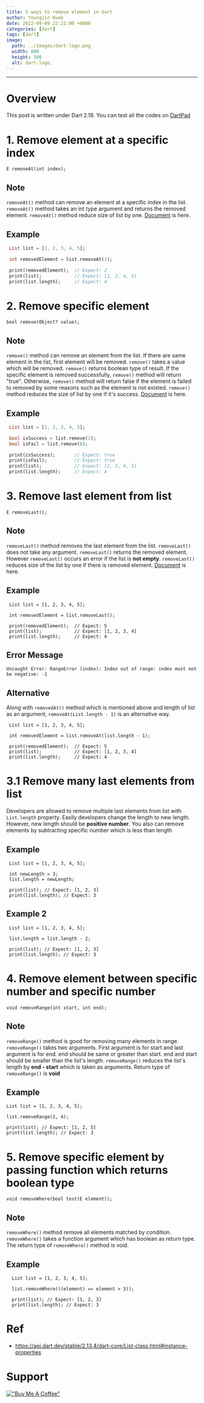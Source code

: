 ```yaml
---
title: 5 ways to remove element in dart
author: Youngjin Kwak
date: 2022-09-09 22:21:00 +0800
categories: [dart]
tags: [dart]
image:
  path: ../images/dart-logo.png
  width: 800
  height: 500
  alt: dart-logo.
---
```

---
# Overview
This post is written under Dart 2.18. You can test all the codes on [DartPad](https://dartpad.dev/?)

# 1. Remove element at a specific index
```
E removeAt(int index);
```
## Note
```removeAt()``` method can remove an element at a specific index in the list.
```removeAt()``` method takes an int type argument and returns the removed element.
```removeAt()``` method reduce size of list by one. [Document](https://api.dart.dev/stable/2.13.4/dart-core/List/removeAt.html) is here.
## Example
```dart
 List list = [1, 2, 3, 4, 5];

 int removedElement = list.removeAt(1);

 print(removedElement);  // Expect: 2
 print(list);            // Expect: [1, 3, 4, 5]
 print(list.length);     // Expect: 4
```

# 2. Remove specific element
```
bool remove(Object? value);
```
## Note
```remove()``` method can remove an element from the list. If there are same element in the list, first element will be removed. ```remove()``` takes a value which will be removed.
```remove()``` returns boolean type of result. If the specific element is removed successfully, ```remove()``` method will return "true".
Otherwise, ```remove()``` method will return false if the element is failed to removed by some reasons such as the element is not existed.
```remove()``` method reduces the size of list by one if it's success.
[Document](https://api.dart.dev/stable/2.13.4/dart-core/List/remove.html) is here.
## Example
```dart
 List list = [1, 2, 3, 4, 5];

 bool isSuccess = list.remove(1);
 bool isFail = list.remove(8);

 print(isSuccess);       // Expect: true
 print(isFail);          // Expect: true
 print(list);            // Expect: [2, 3, 4, 5]
 print(list.length);     // Expect: 4
```

# 3. Remove last element from list
```
E removeLast();
```
## Note
```removeLast()``` method removes the last element from the list. ```removeLast()``` does not take any argument.
```removeLast()``` returns the removed element.
However ```removeLast()``` occurs an error if the list is **not empty**.
```removeLast()``` reduces size of the list by one if there is removed element.
[Document](https://api.dart.dev/stable/2.13.4/dart-core/List/removeLast.html) is here.

## Example
```
 List list = [1, 2, 3, 4, 5];

 int removedElement = list.removeLast();

 print(removedElement);  // Expect: 5
 print(list);            // Expect: [1, 2, 3, 4]
 print(list.length);     // Expect: 4
```

## Error Message
```
Uncaught Error: RangeError (index): Index out of range: index must not be negative: -1
```

## Alternative
Along with ```removedAt()``` method which is mentioned above and length of list as an argument, ```removeAt(List.length - 1)``` is an alternative way.
```
 List list = [1, 2, 3, 4, 5];

 int removedElement = list.removeAt(list.length - 1);

 print(removedElement);  // Expect: 5
 print(list);            // Expect: [1, 2, 3, 4]
 print(list.length);     // Expect: 4
```

# 3.1 Remove many last elements from list
Developers are allowed to remove multiple last elements from list with ```List.length``` property.
Easily developers change the length to new length.
However, new length should be **positive number**.
You also can remove elements by subtracting specific number which is less than length

## Example
```
 List list = [1, 2, 3, 4, 5];

 int newLength = 3;
 list.length = newLength;

 print(list); // Expect: [1, 2, 3]
 print(list.length); // Expect: 3
```
## Example 2
```
 List list = [1, 2, 3, 4, 5];

 list.length = list.length - 2;

 print(list); // Expect: [1, 2, 3]
 print(list.length); // Expect: 3
```

# 4. Remove element between specific number and specific number
```
void removeRange(int start, int end);
```
## Note
```removeRange()``` method is good for removing many elements in range.
```removeRange()``` takes two arguments. First argument is for start and last argument is for end.
end should be same or greater than start.
end and start should be smaller than the list's length.
```removeRange()``` reduces the list's length by **end - start** which is taken as arguments.
Return type of ```removeRange()``` is **void**

## Example
```
List list = [1, 2, 3, 4, 5];

list.removeRange(2, 4);

print(list); // Expect: [1, 2, 5]
print(list.length); // Expect: 3
```

# 5. Remove specific element by passing function which returns boolean type
```
void removeWhere(bool test(E element));
```
## Note
```removeWhere()``` method remove all elements matched by condition.
```removeWhere()``` takes a function argument which has boolean as return type.
The return type of ```removeWhere()``` method is void.

## Example
```
  List list = [1, 2, 3, 4, 5];

  list.removeWhere(((element) => element > 3));

  print(list); // Expect: [1, 2, 3]
  print(list.length); // Expect: 3
```

# Ref
- https://api.dart.dev/stable/2.13.4/dart-core/List-class.html#instance-properties

# Support
[!["Buy Me A Coffee"](https://www.buymeacoffee.com/assets/img/custom_images/orange_img.png)](https://www.buymeacoffee.com/youngjinkwak)
